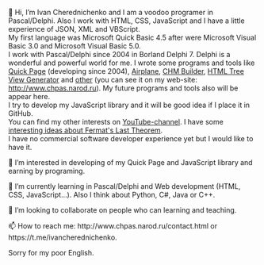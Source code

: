 👋 Hi, I’m Ivan Cherednichenko and I am a voodoo programer in Pascal/Delphi. Also I work with HTML, CSS, JavaScript and I have a little experience of JSON, XML and VBScript.
<br />
My first language was Microsoft Quick Basic 4.5 after were Microsoft Visual Basic 3.0 and Microsoft Visual Basic 5.0.
<br />
I work with Pascal/Delphi since 2004 in Borland Delphi 7. Delphi is a wonderful and powerful world for me. I wrote some programs and tools like <a href='http://www.chpas.narod.ru/quickpage.html'>Quick Page</a> (developing since 2004), <a href='http://www.chpas.narod.ru/airplane.html'>Airplane</a>, <a href='http://www.chpas.narod.ru/chmbuilder.html'>CHM Builder</a>, <a href='http://www.chpas.narod.ru/htmltreeview.html'>HTML Tree View Generator</a> and <a href='http://www.chpas.narod.ru/products.html'>other</a> (you can see it on my web-site: http://www.chpas.narod.ru). My future programs and tools also will be appear here.
<br />
I try to develop my JavaScript library and it will be good idea if I place it in GitHub.
<br />
You can find my other interests on <a href='https://www.youtube.com/channel/UCbt_RqZWVcfQvxWClWC44bg'>YouTube-channel</a>. I have some <a href='https://www.youtube.com/watch?v=9gE2NsYGmas&list=PL1iMpJvHBb0974fkWAwQK5dRm00LT-i-_'>interesting ideas about Fermat's Last Theorem</a>. 
<br />
I have no commercial software developer experience yet but I would like to have it.

<p>
👀 I’m interested in developing of my Quick Page and JavaScript library and earning by programing.
</p>
<p>
🌱 I’m currently learning in Pascal/Delphi and Web development (HTML, CSS, JavaScript...). Also I think about Python, C#, Java or C++.
</p>
<p>
💞️ I’m looking to collaborate on people who can learning and teaching.
</p>
<p>
📫 How to reach me: http://www.chpas.narod.ru/contact.html or https://t.me/ivancherednichenko.
</p>
<p>
Sorry for my poor English.
</p>
